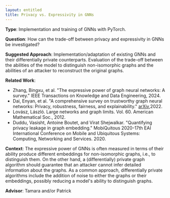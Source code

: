 ```yaml
---
layout: entitled
title: Privacy vs. Expressivity in GNNs
---
```


**Type**: Implementation and training of GNNs with PyTorch.

**Question**:
How can the trade-off between privacy and expressivity in GNNs be investigated?

**Suggested Approach**:
Implementation/adaptation of existing GNNs and their differentially private counterparts. 
Evaluation of the trade-off between the abilities of the model to distinguish non-isomorphic graphs and the abilities of an attacker to reconstruct the original graphs.

**Related Work**:
- Zhang, Bingxu, et al. "The expressive power of graph neural networks: A survey." IEEE Transactions on Knowledge and Data Engineering, 2024.
- Dai, Enyan, et al. "A comprehensive survey on trustworthy graph neural networks: Privacy, robustness, fairness, and explainability." [arXiv](https://arxiv.org/pdf/2204.08570.pdf),2022.
- Lovász, László. Large networks and graph limits. Vol. 60. American Mathematical Soc., 2012.
- Duddu, Vasisht, Antoine Boutet, and Virat Shejwalkar. "Quantifying privacy leakage in graph embedding." MobiQuitous 2020-17th EAI International Conference on Mobile and Ubiquitous Systems: Computing, Networking and Services. 2020.

**Context**:
The expressive power of GNNs is often measured in terms of their ability produce different embeddings for non-isomorphic graphs, i.e., to distinguish them.
On the other hand, a (differentially) private graph algorithm should guarantee that an attacker cannot infer detailed information about the graphs.
As a common approach, differentially private algorithms include the addition of noise to either the graphs or their embeddings, possibly reducing a model's ability to distinguish graphs. 

**Advisor**: Tamara and/or Patrick
